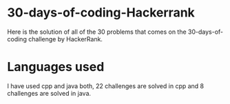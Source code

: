 # 30-days-of-coding-Hackerrank
Here is the solution of all of the 30 problems that comes on the 30-days-of-coding challenge by HackerRank.
# Languages used
I have used cpp and java both, 22 challenges are solved in cpp and 8 challenges are solved in java.
